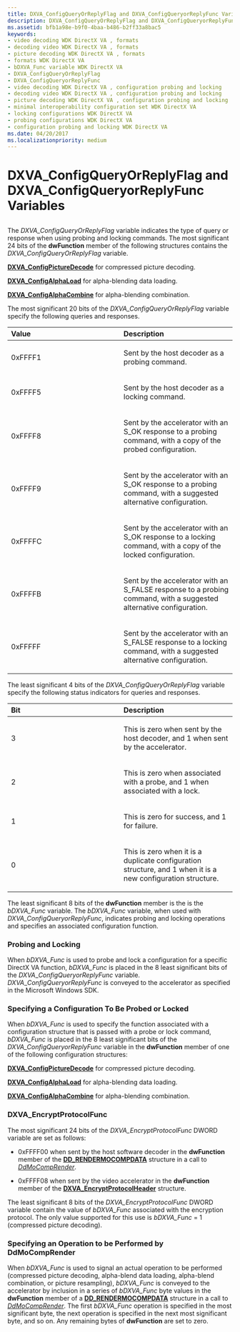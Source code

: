 ```yaml
---
title: DXVA_ConfigQueryOrReplyFlag and DXVA_ConfigQueryorReplyFunc Variables
description: DXVA_ConfigQueryOrReplyFlag and DXVA_ConfigQueryorReplyFunc Variables
ms.assetid: bfb1a98e-b9f0-4baa-b486-b2ff33a8bac5
keywords:
- video decoding WDK DirectX VA , formats
- decoding video WDK DirectX VA , formats
- picture decoding WDK DirectX VA , formats
- formats WDK DirectX VA
- bDXVA_Func variable WDK DirectX VA
- DXVA_ConfigQueryOrReplyFlag
- DXVA_ConfigQueryorReplyFunc
- video decoding WDK DirectX VA , configuration probing and locking
- decoding video WDK DirectX VA , configuration probing and locking
- picture decoding WDK DirectX VA , configuration probing and locking
- minimal interoperability configuration set WDK DirectX VA
- locking configurations WDK DirectX VA
- probing configurations WDK DirectX VA
- configuration probing and locking WDK DirectX VA
ms.date: 04/20/2017
ms.localizationpriority: medium
---
```


# DXVA\_ConfigQueryOrReplyFlag and DXVA\_ConfigQueryorReplyFunc Variables


## <span id="ddk_dxva_configqueryorreplyflag_and_dxva_configqueryorreplyfunc_variab"></span><span id="DDK_DXVA_CONFIGQUERYORREPLYFLAG_AND_DXVA_CONFIGQUERYORREPLYFUNC_VARIAB"></span>


The *DXVA\_ConfigQueryOrReplyFlag* variable indicates the type of query or response when using probing and locking commands. The most significant 24 bits of the **dwFunction** member of the following structures contains the *DXVA\_ConfigQueryOrReplyFlag* variable.

[**DXVA\_ConfigPictureDecode**](https://msdn.microsoft.com/library/windows/hardware/ff563133) for compressed picture decoding.

[**DXVA\_ConfigAlphaLoad**](https://msdn.microsoft.com/library/windows/hardware/ff563129) for alpha-blending data loading.

[**DXVA\_ConfigAlphaCombine**](https://msdn.microsoft.com/library/windows/hardware/ff563126) for alpha-blending combination.

The most significant 20 bits of the *DXVA\_ConfigQueryOrReplyFlag* variable specify the following queries and responses.

<table>
<colgroup>
<col width="50%" />
<col width="50%" />
</colgroup>
<thead>
<tr class="header">
<th align="left">Value</th>
<th align="left">Description</th>
</tr>
</thead>
<tbody>
<tr class="odd">
<td align="left"><p>0xFFFF1</p></td>
<td align="left"><p>Sent by the host decoder as a probing command.</p></td>
</tr>
<tr class="even">
<td align="left"><p>0xFFFF5</p></td>
<td align="left"><p>Sent by the host decoder as a locking command.</p></td>
</tr>
<tr class="odd">
<td align="left"><p>0xFFFF8</p></td>
<td align="left"><p>Sent by the accelerator with an S_OK response to a probing command, with a copy of the probed configuration.</p></td>
</tr>
<tr class="even">
<td align="left"><p>0xFFFF9</p></td>
<td align="left"><p>Sent by the accelerator with an S_OK response to a probing command, with a suggested alternative configuration.</p></td>
</tr>
<tr class="odd">
<td align="left"><p>0xFFFFC</p></td>
<td align="left"><p>Sent by the accelerator with an S_OK response to a locking command, with a copy of the locked configuration.</p></td>
</tr>
<tr class="even">
<td align="left"><p>0xFFFFB</p></td>
<td align="left"><p>Sent by the accelerator with an S_FALSE response to a probing command, with a suggested alternative configuration.</p></td>
</tr>
<tr class="odd">
<td align="left"><p>0xFFFFF</p></td>
<td align="left"><p>Sent by the accelerator with an S_FALSE response to a locking command, with a suggested alternative configuration.</p></td>
</tr>
</tbody>
</table>

 

The least significant 4 bits of the *DXVA\_ConfigQueryOrReplyFlag* variable specify the following status indicators for queries and responses.

<table>
<colgroup>
<col width="50%" />
<col width="50%" />
</colgroup>
<thead>
<tr class="header">
<th align="left">Bit</th>
<th align="left">Description</th>
</tr>
</thead>
<tbody>
<tr class="odd">
<td align="left"><p>3</p></td>
<td align="left"><p>This is zero when sent by the host decoder, and 1 when sent by the accelerator.</p></td>
</tr>
<tr class="even">
<td align="left"><p>2</p></td>
<td align="left"><p>This is zero when associated with a probe, and 1 when associated with a lock.</p></td>
</tr>
<tr class="odd">
<td align="left"><p>1</p></td>
<td align="left"><p>This is zero for success, and 1 for failure.</p></td>
</tr>
<tr class="even">
<td align="left"><p>0</p></td>
<td align="left"><p>This is zero when it is a duplicate configuration structure, and 1 when it is a new configuration structure.</p></td>
</tr>
</tbody>
</table>

 

The least significant 8 bits of the **dwFunction** member is the is the *bDXVA\_Func* variable. The *bDXVA\_Func* variable, when used with *DXVA\_ConfigQueryorReplyFunc*, indicates probing and locking operations and specifies an associated configuration function.

### <span id="Probing_and_Locking"></span><span id="probing_and_locking"></span><span id="PROBING_AND_LOCKING"></span>Probing and Locking

When *bDXVA\_Func* is used to probe and lock a configuration for a specific DirectX VA function, *bDXVA\_Func* is placed in the 8 least significant bits of the *DXVA*\_*ConfigQueryorReplyFunc* variable. *DXVA*\_*ConfigQueryorReplyFunc* is conveyed to the accelerator as specified in the Microsoft Windows SDK.

### <span id="Specifying_a_Configuration_To_Be_Probed_or_Locked"></span><span id="specifying_a_configuration_to_be_probed_or_locked"></span><span id="SPECIFYING_A_CONFIGURATION_TO_BE_PROBED_OR_LOCKED"></span>Specifying a Configuration To Be Probed or Locked

When *bDXVA\_Func* is used to specify the function associated with a configuration structure that is passed with a probe or lock command, *bDXVA\_Func* is placed in the 8 least significant bits of the *DXVA\_ConfigQueryorReplyFunc* variable in the **dwFunction** member of one of the following configuration structures:

[**DXVA\_ConfigPictureDecode**](https://msdn.microsoft.com/library/windows/hardware/ff563133) for compressed picture decoding.

[**DXVA\_ConfigAlphaLoad**](https://msdn.microsoft.com/library/windows/hardware/ff563129) for alpha-blending data loading.

[**DXVA\_ConfigAlphaCombine**](https://msdn.microsoft.com/library/windows/hardware/ff563126) for alpha-blending combination.

### <span id="DXVA_EncryptProtocolFunc"></span><span id="dxva_encryptprotocolfunc"></span><span id="DXVA_ENCRYPTPROTOCOLFUNC"></span>DXVA\_EncryptProtocolFunc

The most significant 24 bits of the *DXVA\_EncryptProtocolFunc* DWORD variable are set as follows:

-   0xFFFF00 when sent by the host software decoder in the **dwFunction** member of the [**DD\_RENDERMOCOMPDATA**](https://msdn.microsoft.com/library/windows/hardware/ff551693) structure in a call to [*DdMoCompRender*](https://msdn.microsoft.com/library/windows/hardware/ff550248).

-   0xFFFF08 when sent by the video accelerator in the **dwFunction** member of the [**DXVA\_EncryptProtocolHeader**](https://msdn.microsoft.com/library/windows/hardware/ff563965) structure.

The least significant 8 bits of the *DXVA\_EncryptProtocolFunc* DWORD variable contain the value of *bDXVA\_Func* associated with the encryption protocol. The only value supported for this use is *bDXVA\_Func* = 1 (compressed picture decoding).

### <span id="Specifying_an_Operation_to_be_Performed_by_DdMoCompRender"></span><span id="specifying_an_operation_to_be_performed_by_ddmocomprender"></span><span id="SPECIFYING_AN_OPERATION_TO_BE_PERFORMED_BY_DDMOCOMPRENDER"></span>Specifying an Operation to be Performed by DdMoCompRender

When *bDXVA\_Func* is used to signal an actual operation to be performed (compressed picture decoding, alpha-blend data loading, alpha-blend combination, or picture resampling), *bDXVA\_Func* is conveyed to the accelerator by inclusion in a series of *bDXVA\_Func* byte values in the **dwFunction** member of a [**DD\_RENDERMOCOMPDATA**](https://msdn.microsoft.com/library/windows/hardware/ff551693) structure in a call to [*DdMoCompRender*](https://msdn.microsoft.com/library/windows/hardware/ff550248). The first *bDXVA\_Func* operation is specified in the most significant byte, the next operation is specified in the next most significant byte, and so on. Any remaining bytes of **dwFunction** are set to zero.

 

 





